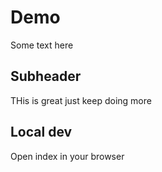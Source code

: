 # Demo

Some text here

## Subheader

THis is great just keep doing more

## Local dev

Open index in your browser

